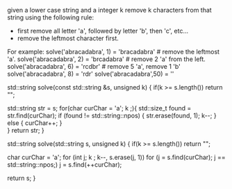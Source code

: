 given a lower case string and a integer k
remove k characters from that string using the following rule:

- first remove all letter 'a', followed by letter 'b', then 'c', etc...
- remove the leftmost character first.

For example:
solve('abracadabra', 1) = 'bracadabra' # remove the leftmost 'a'.
solve('abracadabra', 2) = 'brcadabra'  # remove 2 'a' from the left.
solve('abracadabra', 6) = 'rcdbr'      # remove 5 'a', remove 1 'b'
solve('abracadabra', 8) = 'rdr'
solve('abracadabra',50) = ''


std::string solve(const std::string &s, unsigned k)
{
  if(k >= s.length())
    return "";

  std::string str = s;
  for(char curChar = 'a'; k ;){
    std::size_t found = str.find(curChar);
    if (found != std::string::npos) {
      str.erase(found, 1);
      k--;
    } else {
      curChar++;
    }    
  }
  return str;
}






std::string solve(std::string s, unsigned k) {
  if(k >= s.length()) return "";

  char curChar = 'a';
  for (int j; k ; k--, s.erase(j, 1))
      for (j = s.find(curChar); j == std::string::npos;)
        j = s.find(++curChar);

  return s;
}
